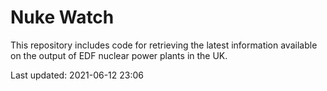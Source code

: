 # Nuke Watch

This repository includes code for retrieving the latest information available on the output of EDF nuclear power plants in the UK.

Last updated: 2021-06-12 23:06